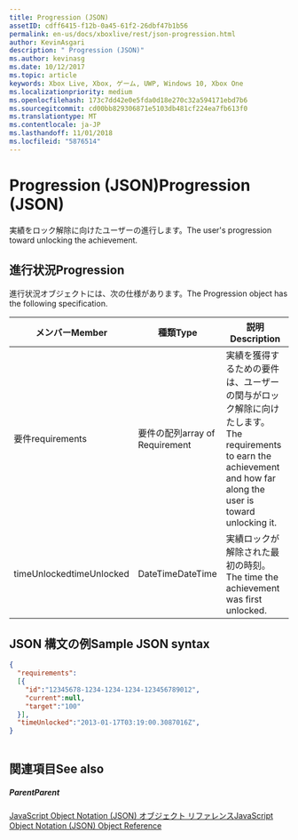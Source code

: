 ```yaml
---
title: Progression (JSON)
assetID: cdff6415-f12b-0a45-61f2-26dbf47b1b56
permalink: en-us/docs/xboxlive/rest/json-progression.html
author: KevinAsgari
description: " Progression (JSON)"
ms.author: kevinasg
ms.date: 10/12/2017
ms.topic: article
keywords: Xbox Live, Xbox, ゲーム, UWP, Windows 10, Xbox One
ms.localizationpriority: medium
ms.openlocfilehash: 173c7dd42e0e5fda0d18e270c32a594171ebd7b6
ms.sourcegitcommit: cd00bb829306871e5103db481cf224ea7fb613f0
ms.translationtype: MT
ms.contentlocale: ja-JP
ms.lasthandoff: 11/01/2018
ms.locfileid: "5876514"
---
```

# <a name="progression-json"></a><span data-ttu-id="30e11-104">Progression (JSON)</span><span class="sxs-lookup"><span data-stu-id="30e11-104">Progression (JSON)</span></span>
<span data-ttu-id="30e11-105">実績をロック解除に向けたユーザーの進行します。</span><span class="sxs-lookup"><span data-stu-id="30e11-105">The user's progression toward unlocking the achievement.</span></span> 
<a id="ID4EN"></a>

 
## <a name="progression"></a><span data-ttu-id="30e11-106">進行状況</span><span class="sxs-lookup"><span data-stu-id="30e11-106">Progression</span></span>
 
<span data-ttu-id="30e11-107">進行状況オブジェクトには、次の仕様があります。</span><span class="sxs-lookup"><span data-stu-id="30e11-107">The Progression object has the following specification.</span></span>
 
| <span data-ttu-id="30e11-108">メンバー</span><span class="sxs-lookup"><span data-stu-id="30e11-108">Member</span></span>| <span data-ttu-id="30e11-109">種類</span><span class="sxs-lookup"><span data-stu-id="30e11-109">Type</span></span>| <span data-ttu-id="30e11-110">説明</span><span class="sxs-lookup"><span data-stu-id="30e11-110">Description</span></span>| 
| --- | --- | --- | 
| <span data-ttu-id="30e11-111">要件</span><span class="sxs-lookup"><span data-stu-id="30e11-111">requirements</span></span>| <span data-ttu-id="30e11-112">要件の配列</span><span class="sxs-lookup"><span data-stu-id="30e11-112">array of Requirement</span></span>| <span data-ttu-id="30e11-113">実績を獲得するための要件は、ユーザーの関与がロック解除に向けたします。</span><span class="sxs-lookup"><span data-stu-id="30e11-113">The requirements to earn the achievement and how far along the user is toward unlocking it.</span></span>| 
| <span data-ttu-id="30e11-114">timeUnlocked</span><span class="sxs-lookup"><span data-stu-id="30e11-114">timeUnlocked</span></span>| <span data-ttu-id="30e11-115">DateTime</span><span class="sxs-lookup"><span data-stu-id="30e11-115">DateTime</span></span>| <span data-ttu-id="30e11-116">実績ロックが解除された最初の時刻。</span><span class="sxs-lookup"><span data-stu-id="30e11-116">The time the achievement was first unlocked.</span></span>| 
  
<a id="ID4ETB"></a>

 
## <a name="sample-json-syntax"></a><span data-ttu-id="30e11-117">JSON 構文の例</span><span class="sxs-lookup"><span data-stu-id="30e11-117">Sample JSON syntax</span></span>
 

```json
{
  "requirements":
  [{
    "id":"12345678-1234-1234-1234-123456789012",
    "current":null,
    "target":"100"
  }],
  "timeUnlocked":"2013-01-17T03:19:00.3087016Z",
}
    
```

  
<a id="ID4E3B"></a>

 
## <a name="see-also"></a><span data-ttu-id="30e11-118">関連項目</span><span class="sxs-lookup"><span data-stu-id="30e11-118">See also</span></span>
 
<a id="ID4E5B"></a>

 
##### <a name="parent"></a><span data-ttu-id="30e11-119">Parent</span><span class="sxs-lookup"><span data-stu-id="30e11-119">Parent</span></span> 

[<span data-ttu-id="30e11-120">JavaScript Object Notation (JSON) オブジェクト リファレンス</span><span class="sxs-lookup"><span data-stu-id="30e11-120">JavaScript Object Notation (JSON) Object Reference</span></span>](atoc-xboxlivews-reference-json.md)

   